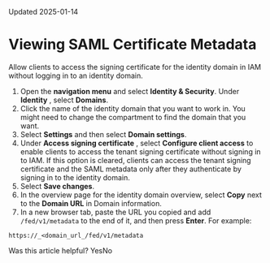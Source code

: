 Updated 2025-01-14
# Viewing SAML Certificate Metadata
Allow clients to access the signing certificate for the identity domain in IAM without logging in to an identity domain.
  1. Open the **navigation menu** and select **Identity & Security**. Under **Identity** , select **Domains**.
  2. Click the name of the identity domain that you want to work in. You might need to change the compartment to find the domain that you want.
  3. Select **Settings** and then select **Domain settings**.
  4. Under **Access signing certificate** , select **Configure client access** to enable clients to access the tenant signing certificate without signing in to IAM. 
If this option is cleared, clients can access the tenant signing certificate and the SAML metadata only after they authenticate by signing in to the identity domain.
  5. Select **Save changes**.
  6. In the overview page for the identity domain overview, select **Copy** next to the **Domain URL** in Domain information.
  7. In a new browser tab, paste the URL you copied and add ``/fed/v1/metadata`` to the end of it, and then press **Enter**. For example:
```
https://_<domain_url_/fed/v1/metadata
```



Was this article helpful?
YesNo

